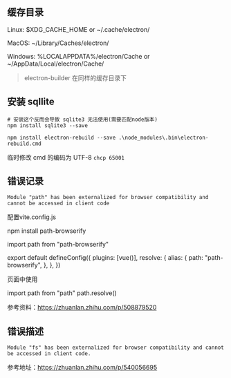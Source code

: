 ## 缓存目录

Linux: $XDG_CACHE_HOME or ~/.cache/electron/

MacOS: ~/Library/Caches/electron/

Windows: %LOCALAPPDATA%/electron/Cache or ~/AppData/Local/electron/Cache/


> electron-builder 在同样的缓存目录下



## 安装 sqllite

```
# 安装这个反而会导致 sqlite3 无法使用(需要匹配node版本)
npm install sqlite3 --save

npm install electron-rebuild --save .\node_modules\.bin\electron-rebuild.cmd

```

临时修改 cmd 的编码为 UTF-8 `chcp 65001`





## 错误记录

```
Module "path" has been externalized for browser compatibility and cannot be accessed in client code
```

配置vite.config.js


npm install path-browserify


import path from "path-browserify"

export default defineConfig({
    plugins: [vue()],
        resolve: {
        alias: {
        path: "path-browserify",
    },
    },
})

页面中使用

import path from "path"
path.resolve()

参考资料：https://zhuanlan.zhihu.com/p/508879520


## 错误描述

```
Module "fs" has been externalized for browser compatibility and cannot be accessed in client code.
```

参考地址：https://zhuanlan.zhihu.com/p/540056695